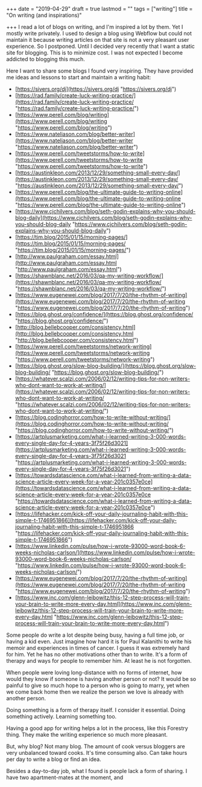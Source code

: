 +++
date = "2019-04-29"
draft = true
lastmod = ""
tags = ["writing"]
title = "On writing (and inspirations)"

+++
I read a lot of blogs on writing, and I'm inspired a lot by them. Yet I mostly write privately. I used to design a blog using Webflow but could not maintain it because writing articles on that site is not a very pleasant user experience. So I postponed. Until I decided very recently that I want a static site for blogging. This is to minimize cost. I was not expected I become addicted to blogging this much.

Here I want to share some blogs I found very inspiring. They have provided me ideas and lessons to start and maintain a writing habit:

* [https://sivers.org/dj](https://sivers.org/dj "https://sivers.org/dj")
* [https://rad.family/create-luck-writing-practice/](https://rad.family/create-luck-writing-practice/ "https://rad.family/create-luck-writing-practice/")
* [https://www.perell.com/blog/writing](https://www.perell.com/blog/writing "https://www.perell.com/blog/writing")
* [https://www.nateliason.com/blog/better-writer](https://www.nateliason.com/blog/better-writer "https://www.nateliason.com/blog/better-writer")
* [https://www.perell.com/tweetstorms/how-to-write](https://www.perell.com/tweetstorms/how-to-write "https://www.perell.com/tweetstorms/how-to-write")
* [https://austinkleon.com/2013/12/29/something-small-every-day/](https://austinkleon.com/2013/12/29/something-small-every-day/ "https://austinkleon.com/2013/12/29/something-small-every-day/")
* [https://www.perell.com/blog/the-ultimate-guide-to-writing-online](https://www.perell.com/blog/the-ultimate-guide-to-writing-online "https://www.perell.com/blog/the-ultimate-guide-to-writing-online")
* [https://www.cjchilvers.com/blog/seth-godin-explains-why-you-should-blog-daily](https://www.cjchilvers.com/blog/seth-godin-explains-why-you-should-blog-daily "https://www.cjchilvers.com/blog/seth-godin-explains-why-you-should-blog-daily")
* [https://tim.blog/2015/01/15/morning-pages/](https://tim.blog/2015/01/15/morning-pages/ "https://tim.blog/2015/01/15/morning-pages/")
* [http://www.paulgraham.com/essay.html](http://www.paulgraham.com/essay.html "http://www.paulgraham.com/essay.html")
* [https://shawnblanc.net/2016/03/qa-my-writing-workflow/](https://shawnblanc.net/2016/03/qa-my-writing-workflow/ "https://shawnblanc.net/2016/03/qa-my-writing-workflow/")
* [https://www.eugenewei.com/blog/2017/7/20/the-rhythm-of-writing](https://www.eugenewei.com/blog/2017/7/20/the-rhythm-of-writing "https://www.eugenewei.com/blog/2017/7/20/the-rhythm-of-writing")
* [https://blog.ghost.org/confidence/](https://blog.ghost.org/confidence/ "https://blog.ghost.org/confidence/")
* [http://blog.bellebcooper.com/consistency.html](http://blog.bellebcooper.com/consistency.html "http://blog.bellebcooper.com/consistency.html")
* [https://www.perell.com/tweetstorms/network-writing](https://www.perell.com/tweetstorms/network-writing "https://www.perell.com/tweetstorms/network-writing")
* [https://blog.ghost.org/slow-blog-building/](https://blog.ghost.org/slow-blog-building/ "https://blog.ghost.org/slow-blog-building/")
* [https://whatever.scalzi.com/2006/02/12/writing-tips-for-non-writers-who-dont-want-to-work-at-writing/](https://whatever.scalzi.com/2006/02/12/writing-tips-for-non-writers-who-dont-want-to-work-at-writing/ "https://whatever.scalzi.com/2006/02/12/writing-tips-for-non-writers-who-dont-want-to-work-at-writing/")
* [https://blog.codinghorror.com/how-to-write-without-writing/](https://blog.codinghorror.com/how-to-write-without-writing/ "https://blog.codinghorror.com/how-to-write-without-writing/")
* [https://artplusmarketing.com/what-i-learned-writing-3-000-words-every-single-day-for-4-years-3f75f26d3021](https://artplusmarketing.com/what-i-learned-writing-3-000-words-every-single-day-for-4-years-3f75f26d3021 "https://artplusmarketing.com/what-i-learned-writing-3-000-words-every-single-day-for-4-years-3f75f26d3021")
* [https://towardsdatascience.com/what-i-learned-from-writing-a-data-science-article-every-week-for-a-year-201c0357e0ce](https://towardsdatascience.com/what-i-learned-from-writing-a-data-science-article-every-week-for-a-year-201c0357e0ce "https://towardsdatascience.com/what-i-learned-from-writing-a-data-science-article-every-week-for-a-year-201c0357e0ce")
* [https://lifehacker.com/kick-off-your-daily-journaling-habit-with-this-simple-t-1746951866](https://lifehacker.com/kick-off-your-daily-journaling-habit-with-this-simple-t-1746951866 "https://lifehacker.com/kick-off-your-daily-journaling-habit-with-this-simple-t-1746951866")
* [https://www.linkedin.com/pulse/how-i-wrote-93000-word-book-6-weeks-nicholas-carlson/](https://www.linkedin.com/pulse/how-i-wrote-93000-word-book-6-weeks-nicholas-carlson/ "https://www.linkedin.com/pulse/how-i-wrote-93000-word-book-6-weeks-nicholas-carlson/")
* [https://www.eugenewei.com/blog/2017/7/20/the-rhythm-of-writing](https://www.eugenewei.com/blog/2017/7/20/the-rhythm-of-writing "https://www.eugenewei.com/blog/2017/7/20/the-rhythm-of-writing")
* [https://www.inc.com/glenn-leibowitz/this-12-step-process-will-train-your-brain-to-write-more-every-day.html](https://www.inc.com/glenn-leibowitz/this-12-step-process-will-train-your-brain-to-write-more-every-day.html "https://www.inc.com/glenn-leibowitz/this-12-step-process-will-train-your-brain-to-write-more-every-day.html")

Some people do write a lot despite being busy, having a full time job, or having a kid even. Just imagine how hard it is for Paul Kalanithi to write his memoir and experiences in times of cancer. I guess it was extremely hard for him. Yet he has no other motivations other than to write. It's a form of therapy and ways for people to remember him. At least he is not forgotten.

When people were loving long-distance with no forms of internet, how would they know if someone is having another person or not? It would be so painful to give so much hope to a person who is going to marry, yet when we come back home then we realize the person we love is already with another person.

Doing something is a form of therapy itself. I consider it essential. Doing something actively. Learning something too.

Having a good app for writing helps a lot in the process, like this Forestry thing. They make the writing experience so much more pleasant.

But, why blog? Not many blog. The amount of cook versus bloggers are very unbalanced toward cooks. It's time consuming also. Can take hours per day to write a blog or find an idea. 

Besides a day-to-day job, what I found is people lack a form of sharing. I have two apartment-mates at the moment, and 
